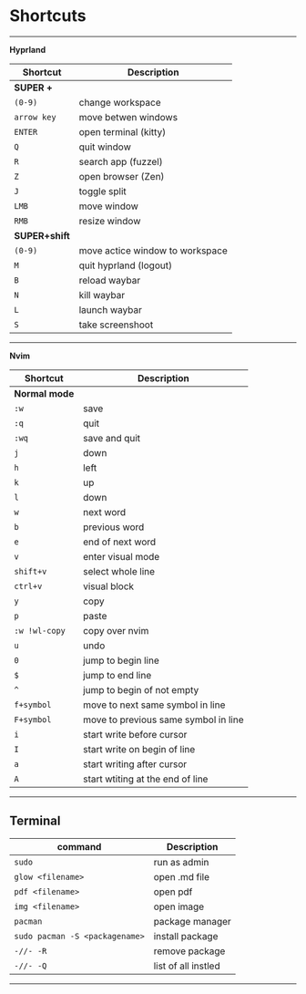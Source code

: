 # Shortcuts
---

__Hyprland__

| Shortcut         | Description               |
|------------------|---------------------------|
|**SUPER +**       |                           |
| `(0-9)`          | change workspace          |
| `arrow key`      | move betwen windows       |
| `ENTER`          | open terminal (kitty)     |
| `Q`              | quit window               |
| `R`              | search app (fuzzel)       |
| `Z`              | open browser (Zen)        |
| `J`              | toggle split              |
| `LMB`            | move window               |
| `RMB`            | resize window             |
|**SUPER+shift**   |                           |
| `(0-9)`          | move actice window to workspace|
| `M`              | quit hyprland (logout)    |
| `B`              | reload waybar             |
| `N`              | kill waybar               |
| `L`              | launch waybar             |
| `S`              | take screenshoot          |

---

__Nvim__ 

| Shortcut         | Description               |
|------------------|---------------------------|
| **Normal mode**  |                           |
| `:w`             | save                      |
| `:q`             | quit                      |
| `:wq`            | save and quit             |
| `j`              | down                      |
| `h`              | left                      |
| `k`              | up                        |
| `l`              | down                      |
| `w`              | next word                 |
| `b`              | previous word             |
| `e`              | end of next word          |
| `v`              | enter visual mode         |
| `shift+v`        | select whole line         |
| `ctrl+v`         | visual block              |
| `y`              | copy                      |
| `p`              | paste                     |
| `:w !wl-copy`    | copy over nvim            |
| `u`              | undo                      |
| `0`              | jump to begin line        |
| `$`        | jump to end line                |
| `^`        | jump to begin of not empty      |
| `f+symbol` | move to next same symbol in line|
| `F+symbol` | move to previous same symbol in line |
| `i` | start write before cursor              |
| `I`              | start write on begin of line |
| `a` | start writing after cursor |
| `A` | start wtiting at the end of line |


---

## Terminal

| command  | Description |
|----------|-------------|
| `sudo`   | run as admin|
| `glow <filename>`| open .md file|
| `pdf <filename>`| open pdf |
| `img <filename>`| open image |
| `pacman`| package manager |
| `sudo pacman -S <packagename>`| install package |
| `-//- -R` | remove package |
| `-//- -Q` | list of all instled |
---

